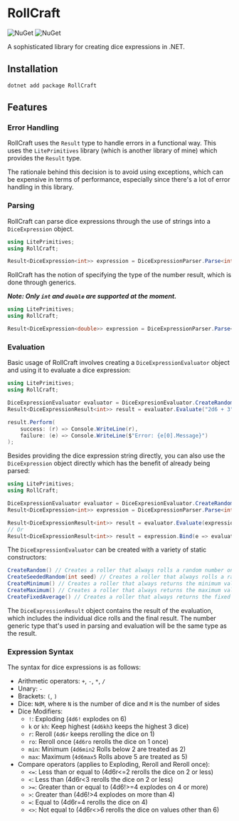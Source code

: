# RollCraft

![NuGet](https://img.shields.io/nuget/v/RollCraft)
![NuGet](https://img.shields.io/nuget/dt/RollCraft)

A sophisticated library for creating dice expressions in .NET.

## Installation
```
dotnet add package RollCraft
```

## Features

### Error Handling

RollCraft uses the `Result` type to handle errors in a functional way. This uses the `LitePrimitives` library (which is another library of mine) which provides the `Result` type.

The rationale behind this decision is to avoid using exceptions, which can be expensive in terms of performance, especially since there's a lot of error handling in this library.

### Parsing

RollCraft can parse dice expressions through the use of strings into a `DiceExpression` object.

```csharp
using LitePrimitives;
using RollCraft;

Result<DiceExpression<int>> expression = DiceExpressionParser.Parse<int>("2d6 + 3");
```

RollCraft has the notion of specifying the type of the number result, which is done through generics.

***Note: Only `int` and `double` are supported at the moment.***

```csharp
using LitePrimitives;
using RollCraft;

Result<DiceExpression<double>> expression = DiceExpressionParser.Parse<double>("2d6 / 2.2");
```

### Evaluation

Basic usage of RollCraft involves creating a `DiceExpressionEvaluator` object and using it to evaluate a dice expression:

```csharp
using LitePrimitives;
using RollCraft;

DiceExpressionEvaluator evaluator = DiceExpresionEvaluator.CreateRandom();
Result<DiceExpressionResult<int>> result = evaluator.Evaluate("2d6 + 3");

result.Perform(
    success: (r) => Console.WriteLine(r),
    failure: (e) => Console.WriteLine($"Error: {e[0].Message}")
);
```

Besides providing the dice expression string directly, you can also use the `DiceExpression` object directly which has the benefit of already being parsed:

```csharp
using LitePrimitives;
using RollCraft;

DiceExpressionEvaluator evaluator = DiceExpresionEvaluator.CreateRandom();
Result<DiceExpression<int>> expression = DiceExpressionParser.Parse<int>("2d6 + 3");

Result<DiceExpressionResult<int>> result = evaluator.Evaluate(expression);
// Or
Result<DiceExpressionResult<int>> result = expression.Bind(e => evaluator.Evaluate(e));
```

The `DiceExpressionEvaluator` can be created with a variety of static constructors:

```csharp
CreateRandom() // Creates a roller that always rolls a random number on the dice
CreateSeededRandom(int seed) // Creates a roller that always rolls a random number on the dice with a seed
CreateMinimum() // Creates a roller that always returns the minimum value on the dice
CreateMaximum() // Creates a roller that always returns the maximum value on the dice
CreateFixedAverage() // Creates a roller that always returns the fixed average value of the dice
```
The `DiceExpressionResult` object contains the result of the evaluation, which includes the individual dice rolls and the final result. 
The number generic type that's used in parsing and evaluation will be the same type as the result.

### Expression Syntax

The syntax for dice expressions is as follows:

 - Arithmetic operators: `+`, `-`, `*`, `/`
 - Unary: `-`
 - Brackets: `(`, `)`
 - Dice: `NdM`, where `N` is the number of dice and `M` is the number of sides
 - Dice Modifiers:
   - `!`: Exploding (`4d6!` explodes on 6)
   - `k` or `kh`: Keep highest (`4d6kh3` keeps the highest 3 dice)
   - `r`: Reroll (`4d6r` keeps rerolling the dice on 1)
   - `ro`: Reroll once (`4d6ro` rerolls the dice on 1 once)
   - `min`: Minimum (`4d6min2` Rolls below 2 are treated as 2)
   - `max`: Maximum (`4d6max5` Rolls above 5 are treated as 5)
 - Compare operators (applies to Exploding, Reroll and Reroll once):
   - `<=`: Less than or equal to (4d6r<=2 rerolls the dice on 2 or less)
   - `<`: Less than (4d6r<3 rerolls the dice on 2 or less)
   - `>=`: Greater than or equal to (4d6!>=4 explodes on 4 or more)
   - `>`: Greater than (4d6!>4 explodes on more than 4)
   - `=`: Equal to (4d6r=4 rerolls the dice on 4)
   - `<>`: Not equal to (4d6r<>6 rerolls the dice on values other than 6)